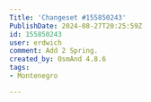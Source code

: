 ```yaml
---
Title: 'Changeset #155850243'
PublishDate: 2024-08-27T20:25:59Z
id: 155850243
user: erdwich
comment: Add 2 Spring.
created_by: OsmAnd 4.8.6
tags:
- Montenegro

---
```

